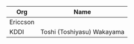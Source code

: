 | Org                    | Name                                                |
| -----------------------| ----------------------------------------------------|
| Ericcson |  |
| KDDI | Toshi (Toshiyasu) Wakayama  |

